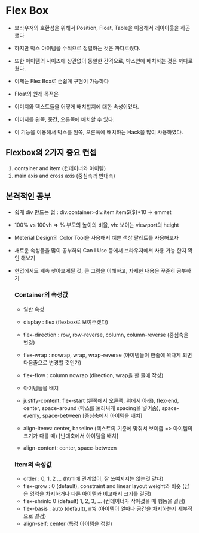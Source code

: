 # Flex Box

- 브라우저의 호환성을 위해서 Position, Float, Table을 이용해서 레이아웃을 하곤 했다
- 하지만 박스 아이템을 수직으로 정렬하는 것은 까다로웠다.
- 또한 아이템의 사이즈에 상관없이 동일한 간격으로, 박스안에 배치하는 것은 까다로웠다.
- 이제는 Flex Box로 손쉽게 구현이 가능하다

- Float의 원래 목적은
- 이미지와 텍스트들을 어떻게 배치할지에 대한 속성이었다.
- 이미지를 왼쪽, 중간, 오른쪽에 배치할 수 있다.
- 이 기능을 이용해서 박스를 왼쪽, 오른쪽에 배치하는 Hack을 많이 사용하였다.

## Flexbox의 2가지 중요 컨셉

1. container and item (컨테이너와 아이템)
2. main axis and cross axis (중심축과 반대축)

## 본격적인 공부

- 쉽게 div 만드는 법 : div.container>div.item.item${$}\*10 => emmet
- 100% vs 100vh => % 부모의 높이의 비율, vh: 보이는 viewport의 height
- Meterial Design의 Color Tool을 사용해서 예쁜 색상 팔레트를 사용해보자
- 새로운 속성들을 많이 공부하되 Can I Use 등에서 브라우저에서 사용 가능 한지 확인 해보기
- 현업에서도 계속 찾아보게될 것, 큰 그림을 이해하고, 자세한 내용은 꾸준히 공부하기

  ### Container의 속성값

  - 일반 속성
  - display : flex (flexbox로 보여주겠다)
  - flex-direction : row, row-reverse, column, column-reverse (중심축을 변경)
  - flex-wrap : nowrap, wrap, wrap-reverse (아이템들이 한줄에 꽉차게 되면 다음줄으로 변경할 것인가)
  - flex-flow : column nowrap (direction, wrap을 한 줄에 작성)

  - 아이템들을 배치
  - justify-content: flex-start (왼쪽에서 오른쪽, 위에서 아래), flex-end, center, space-around (박스를 둘러싸게 spacing을 넣어줌), space-evenly, space-between [중심축에서 아이템을 배치]
  - align-items: center, baseline (텍스트의 기준에 맞춰서 보여줌 => 아이템의 크기가 다를 때) [반대축에서 아이템을 배치]
  - align-content: center, space-between

  ### Item의 속성값

  - order : 0, 1, 2 ... (html에 관계없이, 잘 쓰여지지는 않는것 같다)
  - flex-grow : 0 (default), constraint and linear layout weight와 비슷 (남은 영역을 차지하거나 다른 아이템과 비교해서 크기를 결정)
  - flex-shrink: 0 (default) 1, 2, 3, ... (컨테이너가 작아졌을 때 행동을 결정)
  - flex-basis : auto (default), n% (아이템이 얼마나 공간을 차지하는지 세부적으로 결정)
  - align-self: center (특정 아이템을 정렬)
